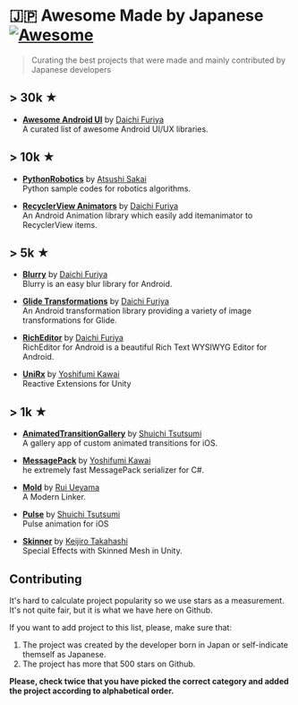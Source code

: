 # 🇯🇵 Awesome Made by Japanese [![Awesome](https://awesome.re/badge.svg)](https://awesome.re)

> Curating the best projects that were made and mainly contributed by Japanese developers

## > 30k ★

- **[Awesome Android UI](https://github.com/wasabeef/awesome-android-ui)** by [Daichi Furiya](https://github.com/wasabeef)<br>
  A curated list of awesome Android UI/UX libraries.

## > 10k ★

- **[PythonRobotics](https://github.com/AtsushiSakai/PythonRobotics)** by [Atsushi Sakai](https://github.com/AtsushiSakai)<br>
Python sample codes for robotics algorithms.

- **[RecyclerView Animators](https://github.com/wasabeef/recyclerview-animators)** by [Daichi Furiya](https://github.com/wasabeef)<br>
An Android Animation library which easily add itemanimator to RecyclerView items.

<!-- - **[Ruby](https://github.com/ruby/ruby)** by Yukihiro Matsumoto<br>
The Ruby Programming Language. -->
  
## > 5k ★

- **[Blurry](https://github.com/wasabeef/Blurry)** by [Daichi Furiya](https://github.com/wasabeef)<br>
Blurry is an easy blur library for Android.

- **[Glide Transformations](https://github.com/wasabeef/glide-transformations)** by [Daichi Furiya](https://github.com/wasabeef)<br>
An Android transformation library providing a variety of image transformations for Glide.
  
- **[RichEditor](https://github.com/wasabeef/richeditor-android)** by [Daichi Furiya](https://github.com/wasabeef)<br>
RichEditor for Android is a beautiful Rich Text WYSIWYG Editor for Android.

- **[UniRx](https://github.com/neuecc/UniRx)** by [Yoshifumi Kawai](https://github.com/neuecc)<br>
Reactive Extensions for Unity

## > 1k ★

- **[AnimatedTransitionGallery](https://github.com/shu223/AnimatedTransitionGallery)** by [Shuichi Tsutsumi](https://github.com/shu223)<br>
A gallery app of custom animated transitions for iOS.

- **[MessagePack](https://github.com/neuecc/MessagePack-CSharp)** by [Yoshifumi Kawai](https://github.com/neuecc)<br>
he extremely fast MessagePack serializer for C#. 

- **[Mold](https://github.com/rui314/mold)** by [Rui Ueyama](https://github.com/rui314)<br>
A Modern Linker.

- **[Pulse](https://github.com/shu223/Pulsator)** by [Shuichi Tsutsumi](https://github.com/shu223)<br>
Pulse animation for iOS

- **[Skinner](https://github.com/keijiro/Skinner)** by [Keijiro Takahashi](https://github.com/keijiro)<br>
  Special Effects with Skinned Mesh in Unity.

## Contributing

It's hard to calculate project popularity so we use stars as a measurement. It's not quite fair, but it is what we have here on Github.

If you want to add project to this list, please, make sure that:

1. The project was created by the developer born in Japan or self-indicate themself as Japanese.
2. The project has more that 500 stars on Github.

**Please, check twice that you have picked the correct category and added the project according to alphabetical order.**
